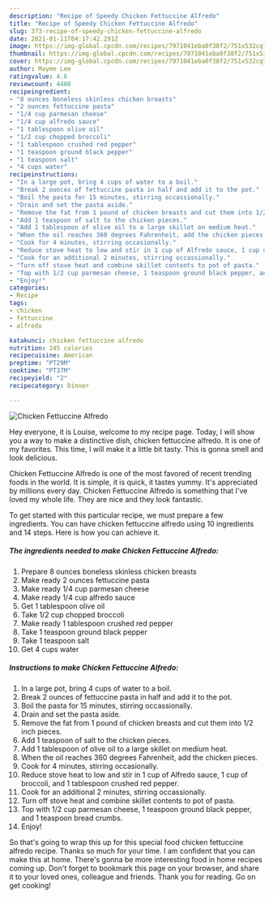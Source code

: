 ```yaml
---
description: "Recipe of Speedy Chicken Fettuccine Alfredo"
title: "Recipe of Speedy Chicken Fettuccine Alfredo"
slug: 373-recipe-of-speedy-chicken-fettuccine-alfredo
date: 2021-01-11T04:17:42.291Z
image: https://img-global.cpcdn.com/recipes/7971041eba0f38f2/751x532cq70/chicken-fettuccine-alfredo-recipe-main-photo.jpg
thumbnail: https://img-global.cpcdn.com/recipes/7971041eba0f38f2/751x532cq70/chicken-fettuccine-alfredo-recipe-main-photo.jpg
cover: https://img-global.cpcdn.com/recipes/7971041eba0f38f2/751x532cq70/chicken-fettuccine-alfredo-recipe-main-photo.jpg
author: Mayme Lee
ratingvalue: 4.6
reviewcount: 4466
recipeingredient:
- "8 ounces boneless skinless chicken breasts"
- "2 ounces fettuccine pasta"
- "1/4 cup parmesan cheese"
- "1/4 cup alfredo sauce"
- "1 tablespoon olive oil"
- "1/2 cup chopped broccoli"
- "1 tablespoon crushed red pepper"
- "1 teaspoon ground black pepper"
- "1 teaspoon salt"
- "4 cups water"
recipeinstructions:
- "In a large pot, bring 4 cups of water to a boil."
- "Break 2 ounces of fettuccine pasta in half and add it to the pot."
- "Boil the pasta for 15 minutes, stirring occassionally."
- "Drain and set the pasta aside."
- "Remove the fat from 1 pound of chicken breasts and cut them into 1/2 inch pieces."
- "Add 1 teaspoon of salt to the chicken pieces."
- "Add 1 tablespoon of olive oil to a large skillet on medium heat."
- "When the oil reaches 360 degrees Fahrenheit, add the chicken pieces."
- "Cook for 4 minutes, stirring occasionally."
- "Reduce stove heat to low and stir in 1 cup of Alfredo sauce, 1 cup of broccoli, and 1 tablespoon crushed red pepper."
- "Cook for an additional 2 minutes, stirring occassionally."
- "Turn off stove heat and combine skillet contents to pot of pasta."
- "Top with 1/2 cup parmesan cheese, 1 teaspoon ground black pepper, and 1 teaspoon bread crumbs."
- "Enjoy!"
categories:
- Recipe
tags:
- chicken
- fettuccine
- alfredo

katakunci: chicken fettuccine alfredo 
nutrition: 245 calories
recipecuisine: American
preptime: "PT29M"
cooktime: "PT37M"
recipeyield: "2"
recipecategory: Dinner

---
```



![Chicken Fettuccine Alfredo](https://img-global.cpcdn.com/recipes/7971041eba0f38f2/751x532cq70/chicken-fettuccine-alfredo-recipe-main-photo.jpg)

Hey everyone, it is Louise, welcome to my recipe page. Today, I will show you a way to make a distinctive dish, chicken fettuccine alfredo. It is one of my favorites. This time, I will make it a little bit tasty. This is gonna smell and look delicious.



Chicken Fettuccine Alfredo is one of the most favored of recent trending foods in the world. It is simple, it is quick, it tastes yummy. It's appreciated by millions every day. Chicken Fettuccine Alfredo is something that I've loved my whole life. They are nice and they look fantastic.


To get started with this particular recipe, we must prepare a few ingredients. You can have chicken fettuccine alfredo using 10 ingredients and 14 steps. Here is how you can achieve it.

<!--inarticleads1-->

##### The ingredients needed to make Chicken Fettuccine Alfredo:

1. Prepare 8 ounces boneless skinless chicken breasts
1. Make ready 2 ounces fettuccine pasta
1. Make ready 1/4 cup parmesan cheese
1. Make ready 1/4 cup alfredo sauce
1. Get 1 tablespoon olive oil
1. Take 1/2 cup chopped broccoli
1. Make ready 1 tablespoon crushed red pepper
1. Take 1 teaspoon ground black pepper
1. Take 1 teaspoon salt
1. Get 4 cups water




<!--inarticleads2-->

##### Instructions to make Chicken Fettuccine Alfredo:

1. In a large pot, bring 4 cups of water to a boil.
1. Break 2 ounces of fettuccine pasta in half and add it to the pot.
1. Boil the pasta for 15 minutes, stirring occassionally.
1. Drain and set the pasta aside.
1. Remove the fat from 1 pound of chicken breasts and cut them into 1/2 inch pieces.
1. Add 1 teaspoon of salt to the chicken pieces.
1. Add 1 tablespoon of olive oil to a large skillet on medium heat.
1. When the oil reaches 360 degrees Fahrenheit, add the chicken pieces.
1. Cook for 4 minutes, stirring occasionally.
1. Reduce stove heat to low and stir in 1 cup of Alfredo sauce, 1 cup of broccoli, and 1 tablespoon crushed red pepper.
1. Cook for an additional 2 minutes, stirring occassionally.
1. Turn off stove heat and combine skillet contents to pot of pasta.
1. Top with 1/2 cup parmesan cheese, 1 teaspoon ground black pepper, and 1 teaspoon bread crumbs.
1. Enjoy!




So that's going to wrap this up for this special food chicken fettuccine alfredo recipe. Thanks so much for your time. I am confident that you can make this at home. There's gonna be more interesting food in home recipes coming up. Don't forget to bookmark this page on your browser, and share it to your loved ones, colleague and friends. Thank you for reading. Go on get cooking!
